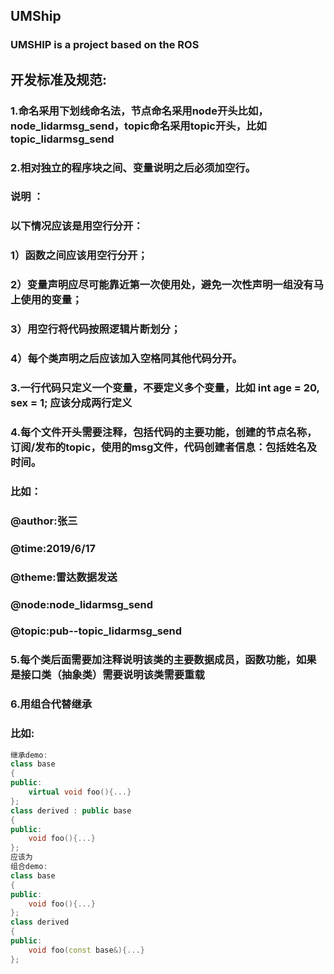 ## UMShip
### UMSHIP is a project based on the ROS
## 开发标准及规范:
### 1.命名采用下划线命名法，节点命名采用node开头比如，node_lidarmsg_send，topic命名采用topic开头，比如topic_lidarmsg_send
### 2.相对独立的程序块之间、变量说明之后必须加空行。
### 说明 ：
### 以下情况应该是用空行分开：
### 1）函数之间应该用空行分开；
### 2）变量声明应尽可能靠近第一次使用处，避免一次性声明一组没有马上使用的变量；
### 3）用空行将代码按照逻辑片断划分；
### 4）每个类声明之后应该加入空格同其他代码分开。
### 3.一行代码只定义一个变量，不要定义多个变量，比如 int age = 20, sex = 1; 应该分成两行定义
### 4.每个文件开头需要注释，包括代码的主要功能，创建的节点名称，订阅/发布的topic，使用的msg文件，代码创建者信息：包括姓名及时间。
### 比如：
### @author:张三 
### @time:2019/6/17
### @theme:雷达数据发送
### @node:node_lidarmsg_send 
### @topic:pub--topic_lidarmsg_send
### 5.每个类后面需要加注释说明该类的主要数据成员，函数功能，如果是接口类（抽象类）需要说明该类需要重载
### 6.用组合代替继承
### 比如:
```cpp
继承demo:
class base 
{
public:
	virtual void foo(){...}
};
class derived : public base
{
public:
	void foo(){...}
};
应该为
组合demo:
class base
{
public:
	void foo(){...}
};
class derived
{
public:
	void foo(const base&){...}
};


